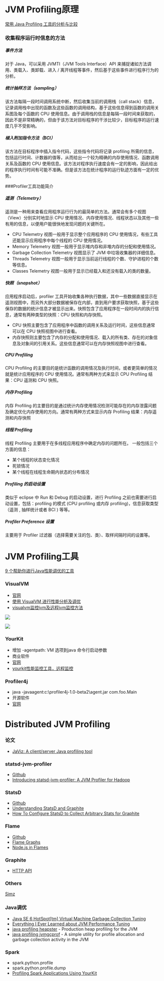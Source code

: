 # JVM Profiling原理
[常用 Java Profiling 工具的分析与比较](http://www.ibm.com/developerworks/cn/java/j-lo-profiling/)

### 收集程序运行时信息的方法
##### 事件方法
对于 Java，可以采用 JVMTI（JVM Tools Interface）API 来捕捉诸如方法调用、类载入、类卸载、进入 / 离开线程等事件，然后基于这些事件进行程序行为的分析。

##### 统计抽样方法（sampling）
该方法每隔一段时间调用系统中断，然后收集当前的调用栈（call stack）信息，记录调用栈中出现的函数及这些函数的调用结构，基于这些信息得到函数的调用关系图及每个函数的 CPU 使用信息。由于调用栈的信息是每隔一段时间来获取的，因此不是非常精确的，但由于该方法对目标程序的干涉比较少，目标程序的运行速度几乎不受影响。

##### 植入附加指令方法（BCI）
该方法在目标程序中插入指令代码，这些指令代码将记录 profiling 所需的信息，包括运行时间、计数器的值等，从而给出一个较为精确的内存使用情况、函数调用关系及函数的 CPU 使用信息。该方法对程序执行速度会有一定的影响，因此给出的程序执行时间有可能不准确。但是该方法在统计程序的运行轨迹方面有一定的优势。


###Profiler工具功能简介
##### 遥测（Telemetry）
遥测是一种用来查看应用程序运行行为的最简单的方法。通常会有多个视图（View）分别实时地显示 CPU 使用情况、内存使用情况、线程状态以及其他一些有用的信息，以便用户能很快地发现问题的关键所在。
- CPU Telemetry 视图一般用于显示整个应用程序的 CPU 使用情况，有些工具还能显示应用程序中每个线程的 CPU 使用情况。
- Memory Telemetry 视图一般用于显示堆内存和非堆内存的分配和使用情况。
- Garbage Collection Telemetry 视图显示了 JVM 中垃圾收集器的详细信息。
- Threads Telemetry 视图一般用于显示当前运行线程的个数、守护进程的个数等信息。
- Classes Telemetry 视图一般用于显示已经载入和还没有载入的类的数量。

##### 快照（snapshot）
应用程序启动后，profiler 工具开始收集各种执行数据，其中一些数据直接显示在遥测视图中，而另外大部分数据被保存在内部，直到用户要求获取快照，基于这些保存的数据的统计信息才被显示出来。快照包含了应用程序在一段时间内的执行信息，通常有两种类型的快照：CPU 快照和内存快照。
- CPU 快照主要包含了应用程序中函数的调用关系及运行时间，这些信息通常可以在 CPU 快照视图中进行查看。
- 内存快照则主要包含了内存的分配和使用情况、载入的所有类、存在的对象信息及对象间的引用关系。这些信息通常可以在内存快照视图中进行查看。

##### CPU Profiling
CPU Profiling 的主要目的是统计函数的调用情况及执行时间，或者更简单的情况就是统计应用程序的 CPU 使用情况。通常有两种方式来显示 CPU Profiling 结果：CPU 遥测和 CPU 快照。

##### 内存 Profiling
内存 Profiling 的主要目的是通过统计内存使用情况检测可能存在的内存泄露问题及确定优化内存使用的方向。通常有两种方式来显示内存 Profiling 结果：内存遥测和内存快照

##### 线程 Profiling
线程 Profiling 主要用于在多线程应用程序中确定内存的问题所在。 一般包括三个方面的信息：
- 某个线程的状态变化情况
- 死锁情况
- 某个线程在线程生命期内状态的分布情况

##### Profiling 的启动设置
类似于 eclipse 中 Run 和 Debug 的启动设置，进行 Profiling 之前也需要进行启动设置，包括：profiling 的模式 (CPU profiling 或内存 profiling)，信息获取类型（遥测 , 抽样统计或者 BCI ) 等等。

##### Profiler Preference 设置
主要用于 Profiler 过滤器（选择需要关注的包、类）、取样间隔时间的设置等。


# JVM Profiling工具
[9 个帮助你进行Java性能调优的工具](http://www.open-open.com/news/view/1ec20f6)

### VisualVM 
- [官网](http://visualvm.java.net/)
- [使用 VisualVM 进行性能分析及调优](http://www.ibm.com/developerworks/cn/java/j-lo-visualvm/)
- [visualvm监控jvm及远程jvm监控方法](http://www.blogjava.net/titanaly/archive/2012/03/20/372318.html)

![](http://www.blogjava.net/images/blogjava_net/titanaly/%E6%A6%82%E5%86%B5.png)

![](http://www.ibm.com/developerworks/cn/java/j-lo-visualvm/nEO_IMG_image026.jpg)


### YourKit 
- 增加 -agentpath:<full agent library path> VM 选项到java 命令行启动参数
- 商业软件
- [官网](https://www.yourkit.com/overview/)
- [yourkit性能监控工具，远程监控](http://zhwj184.iteye.com/blog/764575)

### Profiler4j 
- java -javaagent:c:\profiler4j-1.0-beta2\agent.jar com.foo.Main
- 开源软件
- [官网](http://profiler4j.sourceforge.net/)


# Distributed JVM Profiling

### 论文
- [JaViz: A client/server Java profiling tool](http://ieeexplore.ieee.org/xpl/login.jsp?tp=&arnumber=5387066&url=http%3A%2F%2Fieeexplore.ieee.org%2Fxpls%2Fabs_all.jsp%3Farnumber%3D5387066)


### statsd-jvm-profiler
- [Github](https://github.com/etsy/statsd-jvm-profiler)
- [Introducing statsd-jvm-profiler: A JVM Profiler for Hadoop](https://codeascraft.com/2015/01/14/introducing-statsd-jvm-profiler-a-jvm-profiler-for-hadoop/)

### StatsD
- [Github](https://github.com/etsy/statsd)
- [Understanding StatsD and Graphite](https://blog.pkhamre.com/understanding-statsd-and-graphite/)
- [How To Configure StatsD to Collect Arbitrary Stats for Graphite](https://www.digitalocean.com/community/tutorials/how-to-configure-statsd-to-collect-arbitrary-stats-for-graphite-on-ubuntu-14-04)

### Flame
- [Github](https://github.com/brendangregg/FlameGraph)
- [Flame Graphs](http://www.brendangregg.com/flamegraphs.html)
- [Node.js in Flames](http://techblog.netflix.com/2014/11/nodejs-in-flames.html)

### Graphite
- [HTTP API](https://github.com/brutasse/graphite-api/blob/master/docs/api.rst)


### Others
[Simz](http://www.autoletics.com/)


### Java调优
- [Java SE 6 HotSpot[tm] Virtual Machine Garbage Collection Tuning](http://www.oracle.com/technetwork/java/javase/gc-tuning-6-140523.html)
- [Everything I Ever Learned about JVM Performance Tuning](http://www.infoq.com/presentations/JVM-Performance-Tuning-twitter)
- [java profiling heapster](https://github.com/mariusae/heapster) - Production heap profiling for the JVM
- [java profiling jvmgcprof](https://github.com/twitter/jvmgcprof) - A simple utility for profile allocation and garbage collection activity in the JVM


### Spark
- spark.python.profile
- spark.python.profile.dump
- [Profiling Spark Applications Using YourKit](https://cwiki.apache.org/confluence/display/SPARK/Profiling+Spark+Applications+Using+YourKit)

